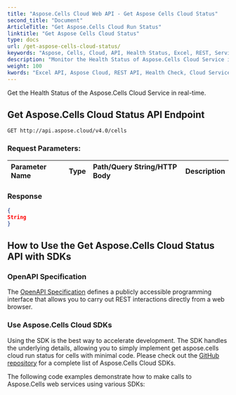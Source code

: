 ```yaml
---
title: "Aspose.Cells Cloud Web API - Get Aspose Cells Cloud Status"
second_title: "Document"
ArticleTitle: "Get Aspose.Cells Cloud Run Status"
linktitle: "Get Aspose Cells Cloud Status"
type: docs
url: /get-aspose-cells-cloud-status/
keywords: "Aspose, Cells, Cloud, API, Health Status, Excel, REST, Service Monitoring, SLA Compliance"
description: "Monitor the Health Status of Aspose.Cells Cloud Service in real-time."
weight: 100
kwords: "Excel API, Aspose Cloud, REST API, Health Check, Cloud Service, Response Latency, Error Rates, SLA Monitoring, Integration Troubleshooting"
---
```


Get the Health Status of the Aspose.Cells Cloud Service in real-time.

## **Get Aspose.Cells Cloud Status API Endpoint**

```
GET http://api.aspose.cloud/v4.0/cells
```

### **Request Parameters:**

| Parameter Name | Type | Path/Query String/HTTP Body | Description |
| :- | :- | :- | :- |

### **Response**

```json
{
String
}
```

## How to Use the Get Aspose.Cells Cloud Status API with SDKs

### OpenAPI Specification

The [OpenAPI Specification](https://reference.aspose.cloud/cells/#/CellsStatusController/GetAsposeCellsCloudStatus) defines a publicly accessible programming interface that allows you to carry out REST interactions directly from a web browser.

### Use Aspose.Cells Cloud SDKs

Using the SDK is the best way to accelerate development. The SDK handles the underlying details, allowing you to simply implement get aspose.cells cloud run status for cells with minimal code.
Please check out the [GitHub repository](https://github.com/aspose-cells-cloud) for a complete list of Aspose.Cells Cloud SDKs.

The following code examples demonstrate how to make calls to Aspose.Cells web services using various SDKs:
